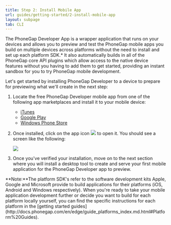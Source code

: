 ```yaml
---
title: Step 2: Install Mobile App
url: guides/getting-started/2-install-mobile-app
layout: subpage
tab: CLI
---
```


The PhoneGap Developer App is a wrapper application that runs on your devices and allows you to preview and test the PhoneGap mobile 
apps you build on multiple devices across platforms without the need to install and set up each platform SDK.* It also automatically 
builds in all of the PhoneGap core API plugins which allow access to the native device features without you having to add them to get 
started, providing an instant sandbox for you to try PhoneGap mobile development. 

Let's get started by installing PhoneGap Developer to a device to prepare for previewing what we'll create in the next step:

1. Locate the free PhoneGap Developer mobile app from one of the following app marketplaces and install it to your mobile device:

	- [iTunes](https://itunes.apple.com/app/id843536693)
	- [Google Play](https://play.google.com/store/apps/details?id=com.adobe.phonegap.app)
	- [Windows Phone Store](http://www.windowsphone.com/en-us/store/app/phonegap-developer/5c6a2d1e-4fad-4bf8-aaf7-71380cc84fe3)

2. Once installed, click on the app icon ![](/images/dev-app-icon.png) to open it. You should see a screen like the following:

	![](/images/dev-app-main.jpg)

3. Once you've verified your installation, move on to the next section where you will install a desktop tool to create and serve your 
first mobile application for the PhoneGap Developer app to preview.

<div class="alert--warning">**Note:**The platform SDK's refer to the software development kits Apple, Google and Microsoft provide to build applications for their platforms (iOS, Android and Windows respectively). 
 When you're ready to take your mobile application development further or decide you want to build for each platform locally yourself, you can find the specific instructions for each platform 
 in the [getting started guides](http://docs.phonegap.com/en/edge/guide_platforms_index.md.html#Platform%20Guides).</div> 
 
